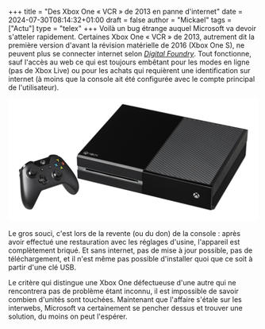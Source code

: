 +++
title = "Des Xbox One « VCR » de 2013 en panne d'internet"
date = 2024-07-30T08:14:32+01:00
draft = false
author = "Mickael"
tags = ["Actu"]
type = "telex"
+++
Voilà un bug étrange auquel Microsoft va devoir s'atteler rapidement. Certaines Xbox One « VCR » de 2013, autrement dit la première version d'avant la révision matérielle de 2016 (Xbox One S), ne peuvent plus se connecter internet selon *[Digital Foundry](https://www.eurogamer.net/digitalfoundry-2024-df-weekly-original-xbox-one-consoles-failing-to-update-disabling-most-console-functionality)*. Tout fonctionne, sauf l'accès au web ce qui est toujours embêtant pour les modes en ligne (pas de Xbox Live) ou pour les achats qui requièrent une identification sur internet (à moins que la console ait été configurée avec le compte principal de l'utilisateur).

![Microsoft Xbox One](microsoft-xbox-one.jpg "On l'appelle « VCR » mais elle ne mange que des DVD et des Blu-ray.")

Le gros souci, c'est lors de la revente (ou du don) de la console : après avoir effectué une restauration avec les réglages d'usine, l'appareil est complètement briqué. Et sans internet, pas de mise à jour possible, pas de téléchargement, et il n'est même pas possible d'installer quoi que ce soit à partir d'une clé USB.

Le critère qui distingue une Xbox One défectueuse d'une autre qui ne rencontrera pas de problème étant inconnu, il est impossible de savoir combien d'unités sont touchées. Maintenant que l'affaire s'étale sur les interwebs, Microsoft va certainement se pencher dessus et trouver une solution, du moins on peut l'espérer.